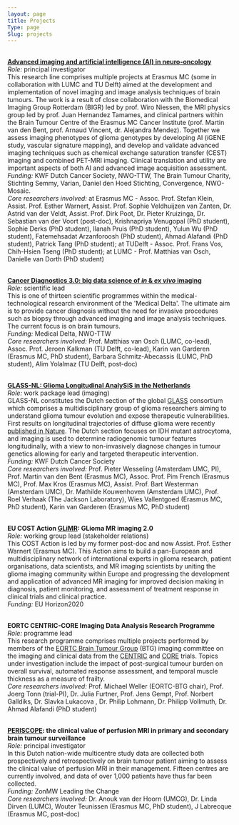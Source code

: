 ```yaml
---
layout: page
title: Projects
Type: page
Slug: projects
---
```


<br><b>[Advanced imaging and artificial intelligence (AI) in neuro-oncology](https://hersentumorcentrum.nl/wetenschap-en-onderzoek/beeldvormende-diagnostiek/)</b>
<br><i>Role:</i> principal investigator
<br>This research line comprises multiple projects at Erasmus MC (some in collaboration with LUMC and TU Delft) aimed at the development and implementation of novel imaging and image analysis techniques of brain tumours. The work is a result of close collaboration with the Biomedical Imaging Group Rotterdam (BIGR) led by prof. Wiro Niessen, the MRI physics group led by prof. Juan Hernandez Tamames, and clinical partners within the Brain Tumour Centre of the Erasmus MC Cancer Institute (prof. Martin van den Bent, prof. Arnaud Vincent, dr. Alejandra Mendez). Together we assess imaging phenotypes of glioma genotypes by developing AI (iGENE study, vascular signature mapping), and develop and validate advanced imaging techniques such as chemical exchange saturation transfer (CEST) imaging and combined PET-MRI imaging. Clinical translation and utility are important aspects of both AI and advanced image acquisition assessment.
<br><i>Funding:</i> KWF Dutch Cancer Society, NWO-TTW, The Brain Tumour Charity, Stichting Semmy, Varian, Daniel den Hoed Stichting, Convergence, NWO-Mosaic.
<br><i>Core researchers involved:</i> at Erasmus MC - Assoc. Prof. Stefan Klein, Assist. Prof. Esther Warnert, Assist. Prof. Sophie Veldhuijzen van Zanten, Dr. Astrid van der Veldt, Assist. Prof. Dirk Poot, Dr. Pieter Kruizinga, Dr. Sebastian van der Voort (post-doc), Krishnapriya Venugopal (PhD student), Sophie Derks (PhD student), Ilanah Pruis (PhD student), Yulun Wu (PhD student), Fatemehsadat Arzanforoosh (PhD student), Ahmad Alafandi (PhD student), Patrick Tang (PhD student); at TUDelft - Assoc. Prof. Frans Vos, Chih-Hsien Tseng (PhD student); at LUMC - Prof. Matthias van Osch, Danielle van Dorth (PhD student)

<br><b>[Cancer Diagnostics 3.0: big data science of <i>in</i> & <i>ex vivo</i> imaging](https://www.medicaldelta.nl/en/research/cancer-diagnostics-3-0-big-data-science-of-in-ex-vivo-imaging)</b>
<br><i>Role:</i> scientific lead
<br>This is one of thirteen scientific programmes within the medical-technological research environment of the 'Medical Delta'. The ultimate aim is to provide cancer diagnosis without the need for invasive procedures such as biopsy through advanced imaging and image analysis techniques. The current focus is on brain tumours.
<br><i>Funding:</i> Medical Delta, NWO-TTW
<br><i>Core researchers involved:</i> Prof. Matthias van Osch (LUMC, co-lead), Assoc. Prof. Jeroen Kalkman (TU Delft, co-lead), Karin van Garderen (Erasmus MC, PhD student), Barbara Schmitz-Abecassis (LUMC, PhD student), Alim Yolalmaz (TU Delft, post-doc)

<br><b>[GLASS-NL: Glioma Longitudinal AnalySiS in the Netherlands](https://www.glass-consortium.org)</b>
<br><i>Role:</i> work package lead (imaging)
<br>GLASS-NL constitutes the Dutch section of the global [GLASS](https://pubmed.ncbi.nlm.nih.gov/29432615/) consortium which comprises a multidisciplinary group of glioma researchers aiming to understand glioma tumour evolution and expose therapeutic vulnerabilities. First results on longitudinal trajectories of diffuse glioma were recently [published in Nature](https://www.nature.com/articles/s41586-019-1775-1). The Dutch section focuses on IDH mutant astrocytoma, and imaging is used to determine radiogenomic tumour features longitudinally, with a view to non-invasively diagnose changes in tumour genetics allowing for early and targeted therapeutic intervention.
<br><i>Funding:</i> KWF Dutch Cancer Society 
<br><i>Core researchers involved:</i> Prof. Pieter Wesseling (Amsterdam UMC, PI), Prof. Martin van den Bent (Erasmus MC), Assoc. Prof. Pim French (Erasmus MC), Prof. Max Kros (Erasmus MC), Assist. Prof. Bart Westerman (Amsterdam UMC), Dr. Mathilde Kouwenhoven (Amsterdam UMC), Prof. Roel Verhaak (The Jackson Laboratory), Wies Vallentgoed (Erasmus MC, PhD student), Karin van Garderen (Erasmus MC, PhD student)

<br><b>EU COST Action [GLiMR](https://glimr.eu): GLioma MR imaging 2.0</b>
<br><i>Role:</i> working group lead (stakeholder relations)
<br>This COST Action is led by my former post-doc and now Assist. Prof. Esther Warnert (Erasmus MC). This Action aims to build a pan-European and multidisciplinary network of international experts in glioma research, patient organisations, data scientists, and MR imaging scientists by uniting the glioma imaging community within Europe and progressing the development and application of advanced MR imaging for improved decision making in diagnosis, patient monitoring, and assessment of treatment response in clinical trials and clinical practice. 
<br><i>Funding:</i> EU Horizon2020

<br><b>EORTC CENTRIC-CORE Imaging Data Analysis Research Programme </b>
<br><i>Role:</i> programme lead
<br>This research programme comprises multiple projects performed by members of the [EORTC Brain Tumour Group](https://www.eortc.org/research_field/brain/) (BTG) imaging committee on the imaging and clinical data from the [CENTRIC](https://www.thelancet.com/journals/lanonc/article/PIIS1470-2045(14)70379-1/fulltext) and [CORE](https://academic.oup.com/neuro-oncology/article/17/5/708/1109348) trials. Topics under investigation include the impact of post-surgical tumour burden on overall survival, automated response assessment, and temporal muscle thickness as a measure of frailty. 
<br><i>Core researchers involved:</i> Prof. Michael Weller (EORTC-BTG chair), Prof. Joerg Tonn (trial-PI), Dr. Julia Furtner, Prof. Jens Gempt, Prof. Norbert Galldiks, Dr. Slavka Lukacova , Dr. Philip Lohmann, Dr. Philipp Vollmuth, Dr. Ahmad Alafandi (PhD student)

<br><b>[PERISCOPE](https://zorgevaluatienederland.nl/evaluations/periscope): the clinical value of perfusion MRI in primary and secondary brain tumour surveillance</b>
<br><i>Role:</i> principal investigator
<br>In this Dutch nation-wide multicentre study data are collected both prospectively and retrospectively on brain tumour patient aiming to assess the clinical value of perfusion MRI in their management. Fifteen centres are currently involved, and data of over 1,000 patients have thus far been collected. 
<br><i>Funding:</i> ZonMW Leading the Change
<br><i>Core researchers involved:</i> Dr. Anouk van der Hoorn (UMCG), Dr. Linda Dirven (LUMC), Wouter Teunissen (Erasmus MC, PhD student), J Labrecque (Erasmus MC, post-doc)


 

